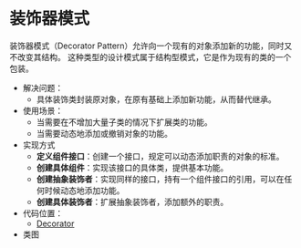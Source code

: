 # 装饰器模式

装饰器模式（Decorator Pattern）允许向一个现有的对象添加新的功能，同时又不改变其结构。
这种类型的设计模式属于结构型模式，它是作为现有的类的一个包装。

- 解决问题：
  - 具体装饰类封装原对象，在原有基础上添加新功能，从而替代继承。
- 使用场景：
  - 当需要在不增加大量子类的情况下扩展类的功能。 
  - 当需要动态地添加或撤销对象的功能。
- 实现方式
  - **定义组件接口**：创建一个接口，规定可以动态添加职责的对象的标准。
  - **创建具体组件**：实现该接口的具体类，提供基本功能。
  - **创建抽象装饰者**：实现同样的接口，持有一个组件接口的引用，可以在任何时候动态地添加功能。
  - **创建具体装饰者**：扩展抽象装饰者，添加额外的职责。
- 代码位置：
  - [Decorator](..%2F..%2Fsrc%2Fmain%2Fjava%2Fcom%2Fexample%2Fdesign%2FDecorator)
- 类图
```plantuml

```